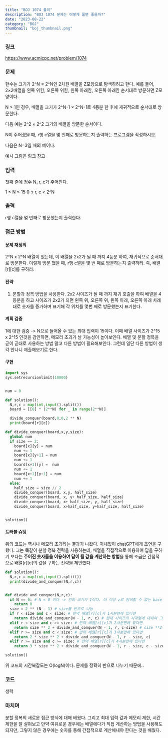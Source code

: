 ```yaml
---
title: "BOJ 1074 풀이"
description: "BOJ 1074 문제는 어떻게 풀면 좋을까?"
date: "2023-08-22"
category: "BOJ"
thumbnail: "boj_thumbnail.png"
---
```


### 링크

https://www.acmicpc.net/problem/1074

### 문제

한수는 크기가 2^N × 2^N인 2차원 배열을 Z모양으로 탐색하려고 한다. 예를 들어, 2×2배열을 왼쪽 위칸, 오른쪽 위칸, 왼쪽 아래칸, 오른쪽 아래칸 순서대로 방문하면 Z모양이다.

N > 1인 경우, 배열을 크기가 2^N-1 × 2^N-1로 4등분 한 후에 재귀적으로 순서대로 방문한다.

다음 예는 2^2 × 2^2 크기의 배열을 방문한 순서이다.

N이 주어졌을 때, r행 c열을 몇 번째로 방문하는지 출력하는 프로그램을 작성하시오.

다음은 N=3일 때의 예이다.

예시 그림은 링크 참고

### 입력

첫째 줄에 정수 N, r, c가 주어진다.

1 ≤ N ≤ 15
0 ≤ r, c < 2^N

### 출력

r행 c열을 몇 번째로 방문했는지 출력한다.

### 접근 방법

#### 문제 재정의

2^N x 2^N 배열이 있는데, 이 배열을 2x2가 될 때 까지 4등분 하여, 재귀적으로 순서대로 방문한다. 이렇게 방문 했을 때, r행 c열을 몇 번 째로 방문하는지 출력하라. 즉, 배열[r][c]를 구하라.

#### 전략

1. 분할과 정복 방법을 사용한다. 2x2 사이즈가 될 때 까지 재귀 호출을 하여 배열을 4등분을 하고 사이즈가 2x2가 되면 왼쪽 위, 오른쪽 위, 왼쪽 아래, 오른쪽 아래 차례대로 숫자를 증가하며 표기해 각 위치를 몇번 째로 방문했는지 표기한다.

#### 계획 검증

1에 대한 검증 -> N으로 들어올 수 있는 최대 입력이 15이다. 이때 배열 사이즈가 2^15 x 2^15 인것을 감안하면, 메모리 초과가 날 가능성이 높아보인다. 배열 및 분할 정복을 곧이 곧대로 사용하는 방법 말고 다른 방법이 필요해보인다. 그런데 일단 다른 방법이 생각 안나니 제출해보기로 한다.

#### 구현

```python
import sys
sys.setrecursionlimit(10000)


num = 0

def solution():
  N,r,c = map(int,input().split())
  board = [[0] * (2**N) for _ in range(2**N)]

  divide_conquer(board,0,0,2 ** N)
  print(board[r][c])

def divide_conquer(board,x,y,size):
  global num
  if size == 2:
    board[x][y] = num
    num += 1
    board[x][y+1] = num
    num += 1
    board[x+1][y] =  num
    num += 1
    board[x+1][y+1] = num
    num += 1
  else:
    half_size = size // 2
    divide_conquer(board, x,y, half_size)
    divide_conquer(board, x, y+ half_size, half_size)
    divide_conquer(board, x+ half_size, y, half_size)
    divide_conquer(board, x+half_size, y+half_size, half_size)


solution()
```

#### 트러블 슈팅

위의 코드는 역시나 메모리 초과라는 결과가 나왔다. 지체없이 chatGPT에게 조언을 구했다. 그는 똑같이 분할 정복 전략을 사용하는데, 배열을 직접적으로 이용하여 답을 구하기 보다는 **주어진 숫자들을 이용하여 답이 될 값을 계산하는 방법**을 통해 조금은 간접적으로 배열[r][c]의 값을 구하는 전략을 제안했다.

```python
def solution():
  N,r,c = map(int,input().split())
  print(divide_and_conquer(N,r,c))


def divide_and_conquer(N,r,c):
  if N == 0: # N = 0 이다 -> 칸의 크기가 1이다. 더 이상 z로 탐색할 수 없는 base case
    return 0
  size = 2 ** (N - 1) # size를 반으로 나눔
  if r < size and c < size: # 만약 배열[r][c]가 1사분면에 있다면
    return divide_and_conquer(N - 1, r, c) # 현재 사이즈의 사각형에 대하여 그대로 탐색을 이어나가라.
  elif r < size and c >= size: # 만약 배열[r][c]가 2사분면에 있다면
    return size ** 2 + divide_and_conquer(N - 1, r, c-size) # size **2 : 한변의 길이가 size인 사각형의 넓이. 이걸 더 해주면 그 다음 사분면으로 넘어가는 효과. 그리고 divide_and_conquer(N - 1, r, c-size) 에서 c-size는 2사분면의 더 작은 사각형에 대해 탐색하기 위해 빼주는 것.
  elif r >= size and c < size: # 만약 배열[r][c]가 3사분면에 있다면
    return 2 * size ** 2 + divide_and_conquer(N - 1, r - size, c)
  elif r >= size and c >= size: # 만약 배열[r][c]가 4사분면에 있다면
    return 3 * size ** 2 + divide_and_conquer(N - 1, r - size, c - size)

solution()
```

위 코드의 시간복잡도는 O(logN)이다. 문제를 정확히 반으로 나누기 때문에..

### 코드

생략

### 마치며

분할 정복의 새로운 접근 방식에 대해 배웠다. 그리고 최대 입력 값과 메모리 제한, 시간 제한을 잘 살펴보고 만약 여유로운 경우에는 배열에다가 직접 계산하는 방법을 사용해도 되지만, 그렇지 않은 경우에는 숫자를 통해 간접적으로 계산해내야 한다는 것을 배웠다.
